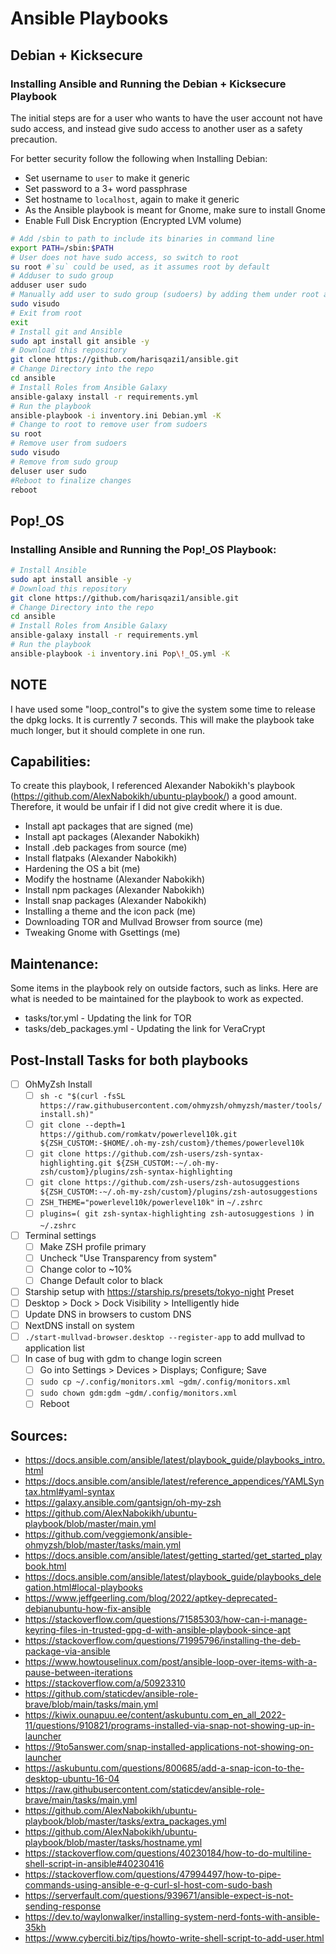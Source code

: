 # Ansible Playbooks

## Debian + Kicksecure

### Installing Ansible and Running the Debian + Kicksecure  Playbook

The initial steps are for a user who wants to have the user account not have sudo access, and instead give sudo access to another user as a safety precaution.

For better security follow the following when Installing Debian:

- Set username to `user` to make it generic
- Set password to a 3+ word passphrase
- Set hostname to `localhost`, again to make it generic
- As the Ansible playbook is meant for Gnome, make sure to install Gnome
- Enable Full Disk Encryption (Encrypted LVM volume)

```bash
# Add /sbin to path to include its binaries in command line
export PATH=/sbin:$PATH
# User does not have sudo access, so switch to root
su root #`su` could be used, as it assumes root by default
# Adduser to sudo group
adduser user sudo
# Manually add user to sudo group (sudoers) by adding them under root and copying the same permissions as root
sudo visudo 
# Exit from root
exit
# Install git and Ansible
sudo apt install git ansible -y
# Download this repository
git clone https://github.com/harisqazi1/ansible.git
# Change Directory into the repo
cd ansible
# Install Roles from Ansible Galaxy
ansible-galaxy install -r requirements.yml
# Run the playbook
ansible-playbook -i inventory.ini Debian.yml -K 
# Change to root to remove user from sudoers
su root 
# Remove user from sudoers
sudo visudo
# Remove from sudo group
deluser user sudo
#Reboot to finalize changes
reboot
```

## Pop!_OS

### Installing Ansible and Running the Pop!_OS Playbook:

```bash
# Install Ansible
sudo apt install ansible -y
# Download this repository
git clone https://github.com/harisqazi1/ansible.git
# Change Directory into the repo
cd ansible
# Install Roles from Ansible Galaxy
ansible-galaxy install -r requirements.yml
# Run the playbook
ansible-playbook -i inventory.ini Pop\!_OS.yml -K 
```
## NOTE

I have used some "loop_control"s to give the system some time to release the dpkg locks. It is currently 7 seconds. This will make the playbook take much longer, but it should complete in one run.

## Capabilities:

To create this playbook, I referenced Alexander Nabokikh's playbook (https://github.com/AlexNabokikh/ubuntu-playbook/) a good amount. Therefore, it would be unfair if I did not give credit where it is due.

- Install apt packages that are signed (me)
- Install apt packages (Alexander Nabokikh)
- Install .deb packages from source (me)
- Install flatpaks (Alexander Nabokikh)
- Hardening the OS a bit (me)
- Modify the hostname (Alexander Nabokikh)
- Install npm packages (Alexander Nabokikh)
- Install snap packages (Alexander Nabokikh)
- Installing a theme and the icon pack (me)
- Downloading TOR and Mullvad Browser from source (me)
- Tweaking Gnome with Gsettings (me)

## Maintenance:
Some items in the playbook rely on outside factors, such as links. Here are what is needed to be maintained for the playbook to work as expected.
- tasks/tor.yml - Updating the link for TOR
- tasks/deb_packages.yml - Updating the link for VeraCrypt

## Post-Install Tasks for both playbooks
- [ ] OhMyZsh Install
	- [ ] `sh -c "$(curl -fsSL https://raw.githubusercontent.com/ohmyzsh/ohmyzsh/master/tools/install.sh)"`
	- [ ] `git clone --depth=1 https://github.com/romkatv/powerlevel10k.git ${ZSH_CUSTOM:-$HOME/.oh-my-zsh/custom}/themes/powerlevel10k`
	- [ ] `git clone https://github.com/zsh-users/zsh-syntax-highlighting.git ${ZSH_CUSTOM:-~/.oh-my-zsh/custom}/plugins/zsh-syntax-highlighting`
	- [ ] `git clone https://github.com/zsh-users/zsh-autosuggestions ${ZSH_CUSTOM:-~/.oh-my-zsh/custom}/plugins/zsh-autosuggestions`
	- [ ] `ZSH_THEME="powerlevel10k/powerlevel10k"` in `~/.zshrc`
	- [ ] `plugins=( git zsh-syntax-highlighting zsh-autosuggestions )` in `~/.zshrc`
- [ ] Terminal settings
	- [ ] Make ZSH profile primary
	- [ ] Uncheck "Use Transparency from system"
	- [ ] Change color to ~10%
	- [ ] Change Default color to black
- [ ] Starship setup with https://starship.rs/presets/tokyo-night Preset
- [ ] Desktop > Dock > Dock Visibility > Intelligently hide
- [ ] Update DNS in browsers to custom DNS
- [ ] NextDNS install on system
- [ ] `./start-mullvad-browser.desktop --register-app` to add mullvad to application list
- [ ] In case of bug with gdm to change login screen
	- [ ] Go into Settings > Devices > Displays; Configure; Save
	- [ ] `sudo cp ~/.config/monitors.xml ~gdm/.config/monitors.xml`
	- [ ] `sudo chown gdm:gdm ~gdm/.config/monitors.xml`
	- [ ] Reboot

## Sources:
- https://docs.ansible.com/ansible/latest/playbook_guide/playbooks_intro.html
- https://docs.ansible.com/ansible/latest/reference_appendices/YAMLSyntax.html#yaml-syntax
- https://galaxy.ansible.com/gantsign/oh-my-zsh
- https://github.com/AlexNabokikh/ubuntu-playbook/blob/master/main.yml
- https://github.com/veggiemonk/ansible-ohmyzsh/blob/master/tasks/main.yml
- https://docs.ansible.com/ansible/latest/getting_started/get_started_playbook.html
- https://docs.ansible.com/ansible/latest/playbook_guide/playbooks_delegation.html#local-playbooks
- https://www.jeffgeerling.com/blog/2022/aptkey-deprecated-debianubuntu-how-fix-ansible
- https://stackoverflow.com/questions/71585303/how-can-i-manage-keyring-files-in-trusted-gpg-d-with-ansible-playbook-since-apt
- https://stackoverflow.com/questions/71995796/installing-the-deb-package-via-ansible
- https://www.howtouselinux.com/post/ansible-loop-over-items-with-a-pause-between-iterations
- https://stackoverflow.com/a/50923310
- https://github.com/staticdev/ansible-role-brave/blob/main/tasks/main.yml
- https://kiwix.ounapuu.ee/content/askubuntu.com_en_all_2022-11/questions/910821/programs-installed-via-snap-not-showing-up-in-launcher
- https://9to5answer.com/snap-installed-applications-not-showing-on-launcher
- https://askubuntu.com/questions/800685/add-a-snap-icon-to-the-desktop-ubuntu-16-04
- https://raw.githubusercontent.com/staticdev/ansible-role-brave/main/tasks/main.yml
- https://github.com/AlexNabokikh/ubuntu-playbook/blob/master/tasks/extra_packages.yml
- https://github.com/AlexNabokikh/ubuntu-playbook/blob/master/tasks/hostname.yml
- https://stackoverflow.com/questions/40230184/how-to-do-multiline-shell-script-in-ansible#40230416
- https://stackoverflow.com/questions/47994497/how-to-pipe-commands-using-ansible-e-g-curl-sl-host-com-sudo-bash
- https://serverfault.com/questions/939671/ansible-expect-is-not-sending-response
- https://dev.to/waylonwalker/installing-system-nerd-fonts-with-ansible-35kh
- https://www.cyberciti.biz/tips/howto-write-shell-script-to-add-user.html